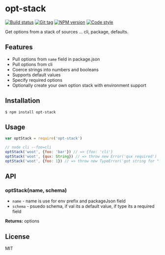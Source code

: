 
# opt-stack

[![Build status][travis-image]][travis-url]
[![Git tag][git-image]][git-url]
[![NPM version][npm-image]][npm-url]
[![Code style][standard-image]][standard-url]

Get options from a stack of sources ... cli, package, defaults.

## Features

* Pull options from `name` field in package.json
* Pull options from cli
* Coerce strings into numbers and booleans
* Supports default values
* Specify required options
* Optionally create your own option stack with environment support

## Installation

    $ npm install opt-stack

## Usage

```js
var optStack = require('opt-stack')

// node cli --foo=cli
optStack('woot', {foo: 'bar'}) // => {foo: 'cli'}
optStack('woot', {qux: String}) // => throw new Error('qux required')
optStack('woot', {foo: 1}) // => throw new TypeError('got string for "foo", expecting number')
```

## API

### optStack(name, schema)

- `name` - name is use for env prefix and packageJson field
- `schema` - psuedo schema, if val its a default value, if type its a required field

**Returns:** options

## License

MIT

[travis-image]: https://img.shields.io/travis/joshrtay/opt-stack.svg?style=flat-square
[travis-url]: https://travis-ci.org/joshrtay/opt-stack
[git-image]: https://img.shields.io/github/tag/joshrtay/opt-stack.svg
[git-url]: https://github.com/joshrtay/opt-stack
[standard-image]: https://img.shields.io/badge/code%20style-standard-brightgreen.svg?style=flat
[standard-url]: https://github.com/feross/standard
[npm-image]: https://img.shields.io/npm/v/opt-stack.svg?style=flat-square
[npm-url]: https://npmjs.org/package/opt-stack
